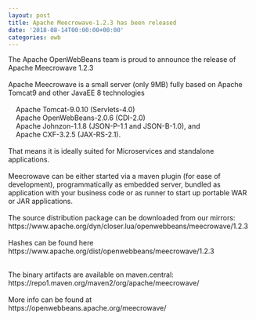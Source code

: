 ```yaml
---
layout: post
title: Apache Meecrowave-1.2.3 has been released
date: '2018-08-14T00:00:00+00:00'
categories: owb
---
```

<p>
The Apache OpenWebBeans team is proud to announce the release of Apache Meecrowave 1.2.3<br /><br />Apache Meecrowave is a small server (only 9MB) fully based on Apache Tomcat9 and other JavaEE 8 technologies<br /><br />&nbsp;&nbsp;&nbsp; Apache Tomcat-9.0.10 (Servlets-4.0)<br />&nbsp;&nbsp;&nbsp; Apache OpenWebBeans-2.0.6 (CDI-2.0)<br />&nbsp;&nbsp;&nbsp; Apache Johnzon-1.1.8 (JSON-P-1.1 and JSON-B-1.0), and<br />&nbsp;&nbsp;&nbsp; Apache CXF-3.2.5 (JAX-RS-2.1).<br /><br />That means it is ideally suited for Microservices and standalone applications.<br /><br />Meecrowave
 can be either started via a maven plugin (for ease of development), 
programmatically as embedded server, bundled as application with your 
business code or as runner to start up portable WAR or JAR applications.<br /><br />The source distribution package can be downloaded from our mirrors:<br />https://www.apache.org/dyn/closer.lua/openwebbeans/meecrowave/1.2.3<br /><br />Hashes can be found here<br />https://www.apache.org/dist/openwebbeans/meecrowave/1.2.3</p> 
  <p><br />The binary artifacts are available on maven.central:<br />https://repo1.maven.org/maven2/org/apache/meecrowave/<br /><br />More info can be found at<br />https://openwebbeans.apache.org/meecrowave/


</p>
